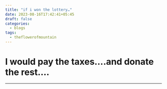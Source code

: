 ```yaml
---
title: "if i won the lottery…"
date: 2023-08-16T17:42:41+05:45
draft: false
categories:
  - blogs
tags:
  - theflowerofmountain
---
```

<!--more-->
# **I would pay the taxes….and donate the rest….** 



---